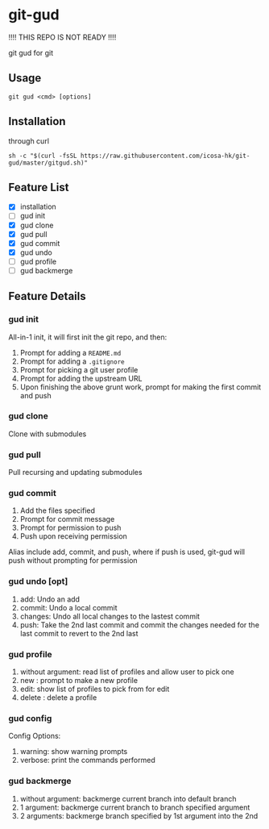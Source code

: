 # git-gud

!!!! THIS REPO IS NOT READY !!!!

git gud for git

## Usage
```shell
git gud <cmd> [options]

```

## Installation

through curl
```shell
sh -c "$(curl -fsSL https://raw.githubusercontent.com/icosa-hk/git-gud/master/gitgud.sh)"
```

## Feature List
- [X] installation
- [ ] gud init
- [X] gud clone
- [X] gud pull
- [X] gud commit
- [X] gud undo
- [ ] gud profile
- [ ] gud backmerge

## Feature Details

### gud init

All-in-1 init, it will first init the git repo, and then:

1. Prompt for adding a `README.md`
2. Prompt for adding a `.gitignore`
3. Prompt for picking a git user profile
4. Prompt for adding the upstream URL
5. Upon finishing the above grunt work, prompt for making the first commit and push

### gud clone

Clone with submodules

### gud pull

Pull recursing and updating submodules

### gud commit

1. Add the files specified
2. Prompt for commit message
3. Prompt for permission to push
4. Push upon receiving permission

Alias include add, commit, and push, where if push is used, git-gud will push without prompting for permission


### gud undo [opt]

1. add: Undo an add
2. commit: Undo a local commit
3. changes: Undo all local changes to the lastest commit
4. push: Take the 2nd last commit and commit the changes needed for the last commit to revert to the 2nd last


### gud profile

1. without argument: read list of profiles and allow user to pick one
2. new : prompt to make a new profile
3. edit: show list of profiles to pick from for edit
4. delete : delete a profile

### gud config

Config Options:
1. warning: show warning prompts
2. verbose: print the commands performed

### gud backmerge

1. without argument: backmerge current branch into default branch
2. 1 argument: backmerge current branch to branch specified argument
3. 2 arguments: backmerge branch specified by 1st argument into the 2nd
